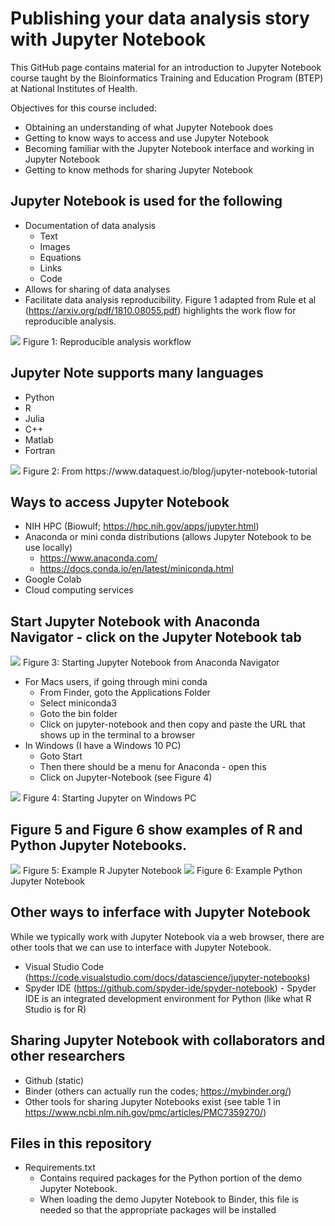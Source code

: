 # Publishing your data analysis story with Jupyter Notebook
This GitHub page contains material for an introduction to Jupyter Notebook course taught by the Bioinformatics Training and Education Program (BTEP) at National Institutes of Health.

Objectives for this course included:
* Obtaining an understanding of what Jupyter Notebook does
* Getting to know ways to access and use Jupyter Notebook
* Becoming familiar with the Jupyter Notebook interface and working in Jupyter Notebook
* Getting to know methods for sharing Jupyter Notebook


## Jupyter Notebook is used for the following
* Documentation of data analysis
  - Text
  - Images
  - Equations
  - Links
  - Code
* Allows for sharing of data analyses
* Facilitate data analysis reproducibility. Figure 1 adapted from Rule et al (https://arxiv.org/pdf/1810.08055.pdf) highlights the work flow for reproducible analysis.

<img src="reproducible_analysis_workflow.png" />
Figure 1: Reproducible analysis workflow


## Jupyter Note supports many languages
* Python
* R
* Julia
* C++
* Matlab
* Fortran

<img src="jupyter_note_book_supported_languages.png" />
Figure 2: From https://www.dataquest.io/blog/jupyter-notebook-tutorial

## Ways to access Jupyter Notebook
* NIH HPC (Biowulf; https://hpc.nih.gov/apps/jupyter.html)
* Anaconda or mini conda distributions (allows Jupyter Notebook to be use locally)
  - https://www.anaconda.com/
  - https://docs.conda.io/en/latest/miniconda.html 
* Google Colab	
* Cloud computing services

## Start Jupyter Notebook with Anaconda Navigator - click on the Jupyter Notebook tab
<img src="jupyter_on_anaconda.png" />
Figure 3: Starting Jupyter Notebook from Anaconda Navigator

* For Macs users, if going through mini conda 
  - From Finder, goto the Applications Folder
  - Select miniconda3 
  - Goto the bin folder
  - Click on jupyter-notebook and then copy and paste the URL that shows up in the terminal to a browser
* In Windows (I have a Windows 10 PC)
  - Goto Start
  - Then there should be a menu for Anaconda - open this
  - Click on Jupyter-Notebook (see Figure 4)

<img src="anaconda_jupyter_windows10.png" />
Figure 4: Starting Jupyter on Windows PC

## Figure 5 and Figure 6 show examples of R and Python Jupyter Notebooks.

<img src="jupyte_r_notebook_example.png" />
Figure 5: Example R Jupyter Notebook

<img src="jupyter_python_notebook_example.png" />
Figure 6: Example Python Jupyter Notebook
</p>

## Other ways to inferface with Jupyter Notebook
While we typically work with Jupyter Notebook via a web browser, there are other tools that we can use to interface with Jupyter Notebook.
* Visual Studio Code (https://code.visualstudio.com/docs/datascience/jupyter-notebooks)
* Spyder IDE (https://github.com/spyder-ide/spyder-notebook) - Spyder IDE is an integrated development environment for Python (like what R Studio is for R)

## Sharing Jupyter Notebook with collaborators and other researchers
* Github (static)
* Binder (others can actually run the codes; https://mybinder.org/)
* Other tools for sharing Jupyter Notebooks exist (see table 1 in https://www.ncbi.nlm.nih.gov/pmc/articles/PMC7359270/)

## Files in this repository
* Requirements.txt
  - Contains required packages for the Python portion of the demo Jupyter Notebook. 
  - When loading the demo Jupyter Notebook to Binder, this file is needed so that the appropriate packages will be installed
